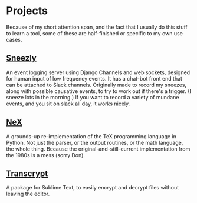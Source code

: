 # Projects

Because of my short attention span, and the fact that I usually do this stuff to learn a tool, some of these are half-finished or specific to my own use cases.

## [Sneezly](https://github.com/eddiejessup/sneezly)

An event logging server using Django Channels and web sockets, designed for human input of low frequency events. It has a chat-bot front end that can be attached to Slack channels. Originally made to record my sneezes, along with possible causative events, to try to work out if there's a trigger. (I sneeze lots in the morning.) If you want to record a variety of mundane events, and you sit on slack all day, it works nicely.

## [NeX](https://github.com/eddiejessup/nex)

A grounds-up re-implementation of the TeX programming language in Python. Not just the parser, or the output routines, or the math language, the whole thing. Because the original-and-still-current implementation from the 1980s is a mess (sorry Don).

## [Transcrypt](https://github.com/eddiejessup/Transcrypt/projects)

A package for Sublime Text, to easily encrypt and decrypt files without leaving the editor.
